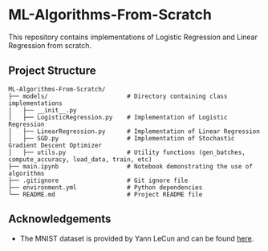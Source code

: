 # ML-Algorithms-From-Scratch

This repository contains implementations of Logistic Regression and Linear Regression from scratch.


## Project Structure
```
ML-Algorithms-From-Scratch/
├── models/                      # Directory containing class implementations
│   ├── __init__.py
│   ├── LogisticRegression.py    # Implementation of Logistic Regression
│   ├── LinearRegression.py      # Implementation of Linear Regression
│   ├── SGD.py                   # Implementation of Stochastic Gradient Descent Optimizer
│   ├── utils.py                 # Utility functions (gen_batches, compute_accuracy, load_data, train, etc)
├── main.ipynb                   # Notebook demonstrating the use of algorithms
├── .gitignore                   # Git ignore file
├── environment.yml              # Python dependencies
└── README.md                    # Project README file
```

## Acknowledgements
- The MNIST dataset is provided by Yann LeCun and can be found [here](http://yann.lecun.com/exdb/mnist/).

